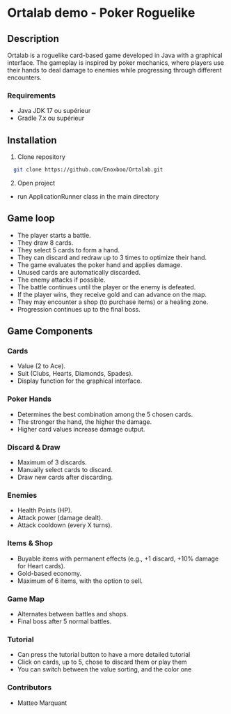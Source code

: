 # Ortalab demo - Poker Roguelike

## Description
Ortalab is a roguelike card-based game developed in Java with a graphical interface. The gameplay is inspired by poker mechanics, where players use their hands to deal damage to enemies while progressing through different encounters.
### Requirements
- Java JDK 17 ou supérieur
- Gradle 7.x ou supérieur

## Installation
1. Clone repository
```bash
  git clone https://github.com/Enoxboo/Ortalab.git
```    

2. Open project

- run ApplicationRunner class in the main directory

## Game loop
- The player starts a battle.
- They draw 8 cards.
- They select 5 cards to form a hand.
- They can discard and redraw up to 3 times to optimize their hand.
- The game evaluates the poker hand and applies damage.
- Unused cards are automatically discarded.
- The enemy attacks if possible.
- The battle continues until the player or the enemy is defeated.
- If the player wins, they receive gold and can advance on the map.
- They may encounter a shop (to purchase items) or a healing zone.
- Progression continues up to the final boss.

## Game Components

### Cards

- Value (2 to Ace).
- Suit (Clubs, Hearts, Diamonds, Spades).
- Display function for the graphical interface.

### Poker Hands

- Determines the best combination among the 5 chosen cards.
- The stronger the hand, the higher the damage.
- Higher card values increase damage output.

### Discard & Draw

- Maximum of 3 discards.
- Manually select cards to discard.
- Draw new cards after discarding.

### Enemies

- Health Points (HP).
- Attack power (damage dealt).
- Attack cooldown (every X turns).

### Items & Shop

- Buyable items with permanent effects (e.g., +1 discard, +10% damage for Heart cards).
- Gold-based economy.
- Maximum of 6 items, with the option to sell.

### Game Map

- Alternates between battles and shops.
- Final boss after 5 normal battles.

### Tutorial

- Can press the tutorial button to have a more detailed tutorial
- Click on cards, up to 5, chose to discard them or play them
- You can switch between the value sorting, and the color one

### Contributors
- Matteo Marquant